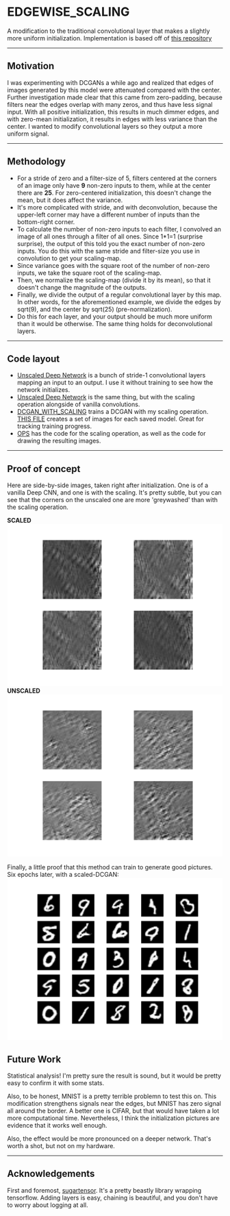 # EDGEWISE_SCALING
A modification to the traditional convolutional layer that makes a slightly more uniform initialization. Implementation is based off of [this repository](https://github.com/buriburisuri/ebgan)

___

## Motivation
I was experimenting with DCGANs a while ago and realized that edges of images generated by this model were attenuated compared with the center. Further investigation made clear that this came from zero-padding, because filters near the edges overlap with many zeros, and thus have less signal input. With all positive initialization, this results in much dimmer edges, and with zero-mean initialization, it results in edges with less variance than the center. I wanted to modify convolutional layers so they output a more uniform signal. 

___

## Methodology
* For a stride of zero and a filter-size of 5, filters centered at the corners of an image only have __9__ non-zero inputs to them, while at the center there are __25__. For zero-centered initialization, this doesn't change the mean, but it does affect the variance.
* It's more complicated with stride, and with deconvolution, because the upper-left corner may have a different number of inputs than the bottom-right corner.
* To calculate the number of non-zero inputs to each filter, I convolved an image of all ones through a filter of all ones. Since 1*1=1 (surprise surprise), the output of this told you the exact number of non-zero inputs. You do this with the same stride and filter-size you use in convolution to get your scaling-map.
* Since variance goes with the square root of the number of non-zero inputs, we take the square root of the scaling-map.
* Then, we normalize the scaling-map (divide it by its mean), so that it doesn't change the magnitude of the outputs.
* Finally, we divide the output of a regular convolutional layer by this map. In other words, for the aforementioned example, we divide the edges by sqrt(9), and the center by sqrt(25) (pre-normalization).
* Do this for each layer, and your output should be much more uniform than it would be otherwise. The same thing holds for deconvolutional layers.

___
## Code layout
* [Unscaled Deep Network](./deep_network_unscaled.py) is a bunch of stride-1 convolutional layers mapping an input to an output. I use it without training to see how the network initializes.
* [Unscaled Deep Network](./deep_network_unscaled.py) is the same thing, but with the scaling operation alongside of vanilla convolutions.
* [DCGAN_WITH_SCALING](./SAM_mnist_ebgan_train.py) trains a DCGAN with my scaling operation. [THIS FILE](./SAM_mnist_ebgan_draw_for_each_checkpoint.py) creates a set of images for each saved model. Great for tracking training progress.
* [OPS](./ops.py) has the code for the scaling operation, as well as the code for drawing the resulting images.
___

## Proof of concept
Here are side-by-side images, taken right after initialization. One is of a vanilla Deep CNN, and one is with the scaling. It's pretty subtle, but you can see that the corners on the unscaled one are more 'greywashed' than with the scaling operation.

__SCALED__
![12](./WRITEUP/scaled.png)
__UNSCALED__
![12](./WRITEUP/unscaled.png)



Finally, a little proof that this method can train to generate good pictures. Six epochs later, with a scaled-DCGAN:
![12](./WRITEUP/6_EPOCHS_IN_MINE.png)



## Future Work
Statistical analysis! I'm pretty sure the result is sound, but it would be pretty easy to confirm it with some stats.

Also, to be honest, MNIST is a pretty terrible problemn to test this on. This modification strengthens signals near the edges, but MNIST has zero signal all around the border. A better one is CIFAR, but that would have taken a lot more computational time. Nevertheless, I think the initialization pictures are evidence that it works well enough. 

Also, the effect would be more pronounced on a deeper network. That's worth a shot, but not on my hardware.
___

## Acknowledgements
First and foremost, [sugartensor](https://github.com/buriburisuri/sugartensor). It's a pretty beastly library wrapping tensorflow. Adding layers is easy, chaining is beautiful, and you don't have to worry about logging at all.
